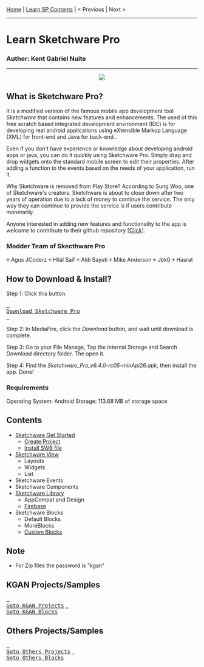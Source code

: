  [Home](https://github.com/kganallinone/KGANTutorials/blob/main/KGAN's%20COLLECTIONS/SKETCHWARE/SKETCHWARE.md) | [Learn SP Contents](#Contents) | < Previous | Next > 
______________________________________________
# Learn Sketchware Pro
### Author: Kent Gabriel Nuite  
______________________________________________
<p align="center">
    <img src="https://github.com/kganallinone/KGANTutorials/assets/86733485/bf176c15-0e11-4a12-bc3b-6c04ee372bc8" heigth="100" weigth="100"/>
</p>

## What is Sketchware Pro?

It is a modified version of the famous mobile app development tool *Sketchware* that contains new features and enhancements. The used of this free scratch based integrated development environment (IDE) is for developing real android applications using eXtensible Markup Language (XML) for front-end and Java for back-end . 

Even if you don't have experience or knowledge about developing android apps or java, you can do it quickly using Sketchware Pro. Simply drag and drop widgets onto the standard mobile screen to edit their properties. After adding a function to the events based on the needs of your application, run it.

Why Sketchware is removed from Play Store? According to Sung Woo, one of Sketchware's creators. Sketchware is about to close down after two years of operation due to a lack of money to continue the service. The only way they can continue to provide the service is if users contribute monetarily. 

Anyone interested in adding new features and functionality to the app is welcome to contribute to their github repository [[Click](https://github.com/Sketchware-Pro/Sketchware-Pro)]. 

### Modder Team of Skecthware Pro
 ⍟ Agus JCoderz  ⍟  Hilal Saif  ⍟  Aldi Sayuti  ⍟  Mike Anderson  ⍟ Jbk0  ⍟ Hasrat

## How to Download & Install?

Step 1: Click this button.

[<kbd> <br> Download Sketchware Pro <br> </kbd>](https://www.mediafire.com/file/ets398zlmd576uj/Sketchware_Pro_v6.4.0-rc05-minApi26.apk/file) 

Step 2: In MediaFire, click the *Download* button, and wait until download is complete.

Step 3: Go to your File Manage, Tap the Internal Storage and Search *Download* directory folder. The open it.

Step 4: Find the *Sketchware_Pro_v6.4.0-rc05-minApi26.apk*, then install the app. Done!

### Requirements
Operating System: Android
Storage: 113.68 MB of storage space

## Contents
- [Sketchware Get Started](https://github.com/kganallinone/KGANTutorials/blob/main/KGAN's%20COLLECTIONS/SKETCHWARE/About/Lessons/Sketchware_GetStarted.md#learn-sketchware-pro--get-started)
  - [Create Project](https://github.com/kganallinone/KGANTutorials/blob/main/KGAN's%20COLLECTIONS/SKETCHWARE/About/Lessons/Sketchware_GetStarted.md#create-project)
  - [Install SWB file](https://github.com/kganallinone/KGANTutorials/blob/main/KGAN's%20COLLECTIONS/SKETCHWARE/About/Lessons/Sketchware_GetStarted.md#install-sh-or-swb-files)
- [Sketchware View](https://github.com/kganallinone/KGANTutorials/blob/main/KGAN's%20COLLECTIONS/SKETCHWARE/About/Lessons/Sketchware_View.md#learn-sketchware-pro--view)
  - Layouts
  - Widgets
  - List
- Sketchware Events
- Sketchware Components
- [Sketchware Library](https://github.com/kganallinone/KGANTutorials/blob/main/KGAN's%20COLLECTIONS/SKETCHWARE/About/Lessons/Sketchware_Library.md)
  - AppCompat and Design
  - [Firebase](https://github.com/kganallinone/KGANTutorials/blob/main/KGAN's%20COLLECTIONS/SKETCHWARE/About/Lessons/Sketchware_Library.md#contents)
- Sketchware Blocks
  - Default Blocks
  - MoreBlocks
  - [Custom Blocks]()

## Note
- For Zip files the password is "kgan"

## KGAN Projects/Samples

[<kbd> <br>Goto KGAN Projects</kbd>](#Contents) [<kbd> <br>Goto KGAN Blocks</kbd>](#Contents)

## Others Projects/Samples

[<kbd> <br>Goto Others Projects</kbd>](https://github.com/kganallinone/KGANTutorials/tree/main/KGAN's%20COLLECTIONS/SKETCHWARE/Projects/Others) [<kbd> <br>Goto Others Blocks</kbd>](https://github.com/kganallinone/KGANTutorials/blob/main/KGAN's%20COLLECTIONS/SKETCHWARE/Blocks)
